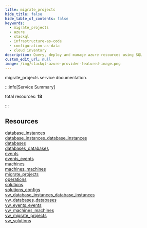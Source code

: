 ```yaml
---
title: migrate_projects
hide_title: false
hide_table_of_contents: false
keywords:
  - migrate_projects
  - azure
  - stackql
  - infrastructure-as-code
  - configuration-as-data
  - cloud inventory
description: Query, deploy and manage azure resources using SQL
custom_edit_url: null
image: /img/stackql-azure-provider-featured-image.png
---
```


migrate_projects service documentation.

:::info[Service Summary]

total resources: __18__  

:::

## Resources
<div class="row">
<div class="providerDocColumn">
<a href="/services/migrate_projects/database_instances/">database_instances</a><br />
<a href="/services/migrate_projects/database_instances_database_instances/">database_instances_database_instances</a><br />
<a href="/services/migrate_projects/databases/">databases</a><br />
<a href="/services/migrate_projects/databases_databases/">databases_databases</a><br />
<a href="/services/migrate_projects/events/">events</a><br />
<a href="/services/migrate_projects/events_events/">events_events</a><br />
<a href="/services/migrate_projects/machines/">machines</a><br />
<a href="/services/migrate_projects/machines_machines/">machines_machines</a><br />
<a href="/services/migrate_projects/migrate_projects/">migrate_projects</a>
</div>
<div class="providerDocColumn">
<a href="/services/migrate_projects/operations/">operations</a><br />
<a href="/services/migrate_projects/solutions/">solutions</a><br />
<a href="/services/migrate_projects/solutions_configs/">solutions_configs</a><br />
<a href="/services/migrate_projects/vw_database_instances_database_instances/">vw_database_instances_database_instances</a><br />
<a href="/services/migrate_projects/vw_databases_databases/">vw_databases_databases</a><br />
<a href="/services/migrate_projects/vw_events_events/">vw_events_events</a><br />
<a href="/services/migrate_projects/vw_machines_machines/">vw_machines_machines</a><br />
<a href="/services/migrate_projects/vw_migrate_projects/">vw_migrate_projects</a><br />
<a href="/services/migrate_projects/vw_solutions/">vw_solutions</a>
</div>
</div>